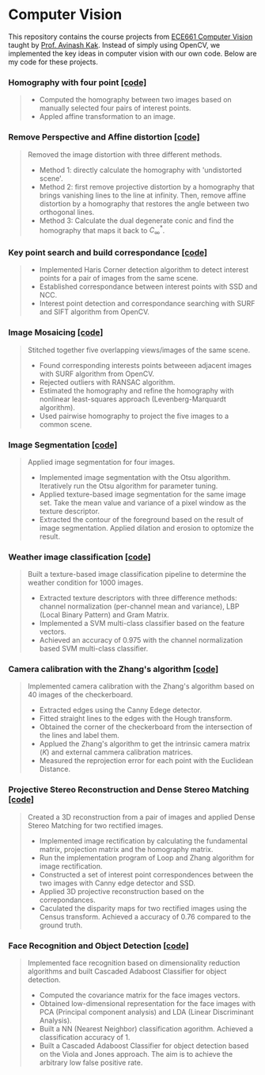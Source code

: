 # Computer Vision
This repository contains the course projects from [ECE661 Computer Vision](https://engineering.purdue.edu/kak/computervision/) taught by [Prof. Avinash Kak](https://engineering.purdue.edu/kak/). Instead of simply using OpenCV, we implemented the key ideas in computer vision with our own code. Below are my code for these projects.   

### Homography with four point [[code]](https://github.com/peng-ju/Computer-Vision/blob/main/Homography_with_four_point.ipynb)
> - Computed the homography between two images based on manually selected four pairs of interest points.
> - Appled affine transformation to an image.

### Remove Perspective and Affine distortion [[code]](https://github.com/peng-ju/Computer-Vision/blob/main/Remove_Perspective_and_Affine_distortion.ipynb)
> Removed the image distortion with three different methods.
> - Method 1: directly calculate the homography with 'undistorted scene'.
> - Method 2: first remove projective distortion by a homography that brings vanishing lines to the line at infinity. Then, remove affine distortion by a homography that restores the angle between two orthogonal lines.
> - Method 3: Calculate the dual degenerate conic and find the homography that maps it back to $C^{*}_{\infty}$.

### Key point search and build correspondance [[code]](https://github.com/peng-ju/Computer-Vision/blob/main/Key_point_search_and_build_correspondance.ipynb)
> - Implemented Haris Corner detection algorithm to detect interest points for a pair of images from the same scene.
> - Established correspondance between interest points with SSD and NCC.  
> - Interest point detection and correspondance searching with SURF and SIFT algorithm from OpenCV.

### Image Mosaicing [[code]](https://github.com/peng-ju/Computer-Vision/blob/main/image_mosaicing.ipynb)
> Stitched together five overlapping views/images of the same scene.
> - Found corresponding interests points betweeen adjacent images with SURF algorithm from OpenCV.
> - Rejected outliers with RANSAC algorithm.
> - Estimated the homography and refine the homography with nonlinear least-squares approach (Levenberg-Marquardt algorithm). 
> - Used pairwise homography to project the five images to a common scene.

### Image Segmentation [[code]](https://github.com/peng-ju/Computer-Vision/blob/main/image_segmentation.ipynb)
> Applied image segmentation for four images.
> - Implemented image segmentation with the Otsu algorithm. Iteratively run the Otsu algorithm for parameter tuning. 
> - Applied texture-based image segmentation for the same image set. Take the mean value and variance of a pixel window as the texture descriptor.
> - Extracted the contour of the foreground based on the result of image segmentation. Applied dilation and erosion to optomize the result. 

### Weather image classification [[code]](https://github.com/peng-ju/Computer-Vision/blob/main/Weather_image_classification.ipynb) 
> Built a texture-based image classification pipeline to determine the weather condition for 1000 images.
> - Extracted texture descriptors with three difference methods: channel normalization (per-channel mean and variance), LBP (Local Binary Pattern) and Gram Matrix.
> - Implemented a SVM multi-class classifier based on the feature vectors.
> - Achieved an accuracy of 0.975 with the channel normalization based SVM multi-class classifier.

### Camera calibration with the Zhang's algorithm [[code]](https://github.com/peng-ju/Computer-Vision/blob/main/Camera_calibration_with_Zhang's_algorithm.ipynb) 
> Implemented camera calibration with the Zhang's algorithm based on 40 images of the checkerboard.
> - Extracted edges using the Canny Edege detector. 
> - Fitted straight lines to the edges with the Hough transform. 
> - Obtained the corner of the checkerboard from the intersection of the lines and label them.
> - Applued the Zhang's algorithm to get the intrinsic camera matrix ($K$) and external cammera calibration matrices. 
> - Measured the reprojection error for each point with the Euclidean Distance.

### Projective Stereo Reconstruction and Dense Stereo Matching [[code]](https://github.com/peng-ju/Computer-Vision/blob/main/Projective_Stereo_Reconstruction_and_Dense%20Stereo%20Matching.ipynb) 
> Created a 3D reconstruction from a pair of images and applied Dense Stereo Matching for two rectified images.
> - Implemented image rectification by calculating the fundamental matrix, projection matrix and the homography matrix.
> - Run the implementation program of Loop and Zhang algorithm for image rectification. 
> - Constructed a set of interest point correspondences between the two images with Canny edge detector and SSD.
> - Applied 3D projective reconstruction based on the correpondances.
> - Caculated the disparity maps for two rectified images using the Census transform. Achieved a accuracy of 0.76 compared to the ground truth.

### Face Recognition and Object Detection [[code]](https://github.com/peng-ju/Computer-Vision/blob/main/Face_Recognition_and_Object_Detection.ipynb)
> Implemented face recognition based on dimensionality reduction algorithms and built Cascaded Adaboost Classifier for object detection.
> - Computed the covariance matrix for the face images vectors. 
> - Obtained low-dimensional representation for the face images with PCA (Principal component analysis) and LDA (Linear Discriminant Analysis).
> - Built a NN (Nearest Neighbor) classification agorithm. Achieved a classification accuracy of 1.
> - Built a Cascaded Adaboost Classifier for object detection based on the Viola and Jones approach. The aim is to achieve the arbitrary low false positive rate.
